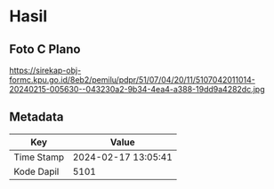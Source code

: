 # Hasil

## Foto C Plano

https://sirekap-obj-formc.kpu.go.id/8eb2/pemilu/pdpr/51/07/04/20/11/5107042011014-20240215-005630--043230a2-9b34-4ea4-a388-19dd9a4282dc.jpg


## Metadata

| Key        | Value               |
| ---------- | ------------------- |
| Time Stamp | 2024-02-17 13:05:41 |
| Kode Dapil | 5101                |



